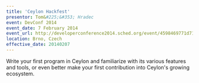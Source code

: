```yaml
---
title: 'Ceylon Hackfest'
presentor: Tom&#225;&#353; Hradec
event: DevConf 2014
event_date: 7 February 2014
event_url: http://developerconference2014.sched.org/event/4598469771d7173667aa16725e10da8a
location: Brno, Czech
effective_date: 20140207
---
```

Write your first program in Ceylon and familiarize with its various features and tools, 
or even better make your first contribution into Ceylon's growing ecosystem.